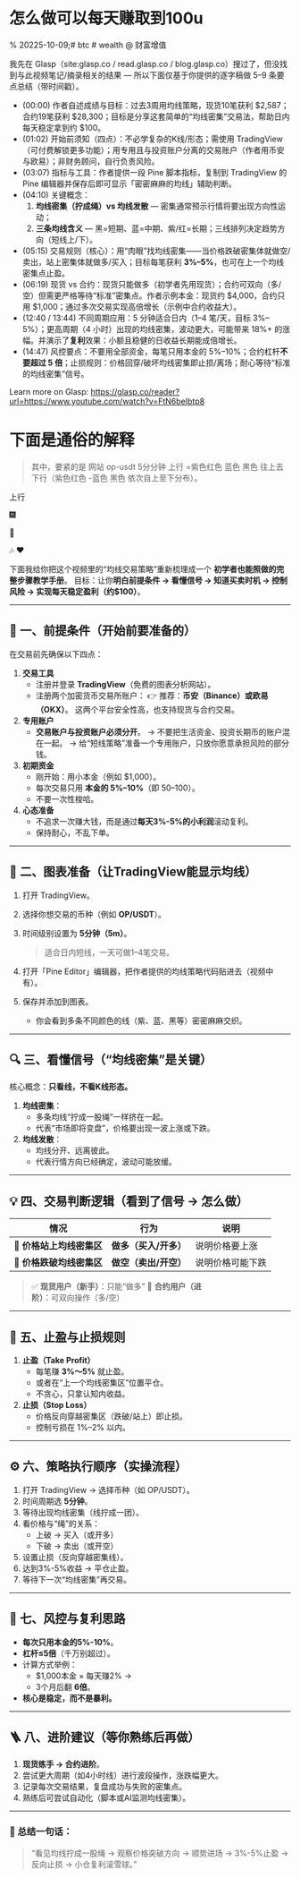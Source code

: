 # 怎么做可以每天赚取到100u
% 20225-10-09;# btc # wealth @ 财富增值



我先在 Glasp（site:glasp.co / read.glasp.co / blog.glasp.co）搜过了，但没找到与此视频笔记/摘录相关的结果 — 所以下面仅基于你提供的逐字稿做 5–9 条要点总结（带时间戳）。

- (00:00) 作者自述成绩与目标：过去3周用均线策略，现货10笔获利 $2,587；合约19笔获利 $28,300；目标是分享这套简单的“均线密集”交易法，帮助日内每天稳定拿到约 $100。
- (01:02) 开始前须知（四点）：不必学复杂的K线/形态；需使用 TradingView（可付费解锁更多功能）；用专用且与投资账户分离的交易账户（作者用币安与欧易）；非财务顾问，自行负责风险。
- (03:07) 指标与工具：作者提供一段 Pine 脚本指标，复制到 TradingView 的 Pine 编辑器并保存后即可显示「密密麻麻的均线」辅助判断。
- (04:10) 关键概念：
  1. **均线密集（拧成绳）vs 均线发散** — 密集通常预示行情将要出现方向性运动；
  2. **三条均线含义** — 黑=短期、蓝=中期、紫/红=长期；三线排列决定趋势方向（短线上/下）。
- (05:15) 交易规则（核心）：用“肉眼”找均线密集——当价格跌破密集体就做空/卖出，站上密集体就做多/买入；目标每笔获利 **3%–5%**，也可在上一个均线密集点止盈。
- (06:19) 现货 vs 合约：现货只能做多（初学者先用现货）；合约可双向（多/空）但需更严格等待“标准”密集点。作者示例本金：现货约 $4,000，合约只用 $1,000；通过多次交易实现高倍增长（示例中合约收益大）。
- (12:40 / 13:44) 不同周期应用：5 分钟适合日内（1–4 笔/天，目标 3%–5%）；更高周期（4 小时）出现的均线密集，波动更大，可能带来 18%+ 的涨幅。并演示了**复利**效果：小额且稳健的日收益长期能成倍增长。
- (14:47) 风控要点：不要用全部资金，每笔只用本金的 5%–10%；合约杠杆**不要超过 5 倍**；止损规则：价格回穿/破坏均线密集即止损/离场；耐心等待“标准的均线密集”信号。

Learn more on Glasp: https://glasp.co/reader?url=https://www.youtube.com/watch?v=FtN6beIbtp8



# 下面是通俗的解释

> 其中，要紧的是 网站 op-usdt 5分分钟   上行 =紫色红色  蓝色  黑色   往上去  下行（紫色红色 -蓝色 黑色 依次自上至下分布）。



上行

🎆

🧣

🎶 ❤

 下面我给你把这个视频里的“均线交易策略”重新梳理成一个 **初学者也能照做的完整步骤教学手册**。
 目标：让你**明白前提条件 → 看懂信号 → 知道买卖时机 → 控制风险 → 实现每天稳定盈利（约$100）**。

------

## 🧭 一、前提条件（开始前要准备的）

在交易前先确保以下四点：

1. **交易工具**
   - 注册并登录 **TradingView**（免费的图表分析网站）。
   - 注册两个加密货币交易所账户：
      👉 推荐：**币安（Binance）或欧易（OKX）**。
      这两个平台安全性高，也支持现货与合约交易。
2. **专用账户**
   - **交易账户与投资账户必须分开**。
      → 不要把生活资金、投资长期币的账户混在一起。
      → 给“短线策略”准备一个专用账户，只放你愿意承担风险的部分钱。
3. **初期资金**
   - 刚开始：用小本金（例如 $1,000）。
   - 每次交易只用 **本金的 5%–10%**（即 $50–$100）。
   - 不要一次性梭哈。
4. **心态准备**
   - 不追求一次赚大钱，而是通过**每天3%-5%的小利润**滚动复利。
   - 保持耐心，不乱下单。

------

## 👀 二、图表准备（让TradingView能显示均线）

1. 打开 TradingView。

2. 选择你想交易的币种（例如 **OP/USDT**）。

3. 时间级别设置为 **5分钟（5m）**。

   > 适合日内短线，一天可做1–4笔交易。

4. 打开「Pine Editor」编辑器，把作者提供的均线策略代码贴进去（视频中有）。

5. 保存并添加到图表。

   - 你会看到多条不同颜色的线（紫、蓝、黑等）密密麻麻交织。

------

## 🔍 三、看懂信号（“均线密集”是关键）

核心概念：**只看线，不看K线形态。**

1. **均线密集**：
   - 多条均线“拧成一股绳”一样挤在一起。
   - 代表“市场即将变盘”，价格要出现一波上涨或下跌。
2. **均线发散**：
   - 均线分开、远离彼此。
   - 代表行情方向已经确定，波动可能放缓。

------

## 💡 四、交易判断逻辑（看到了信号 → 怎么做）

| 情况                     | 行为                  | 说明             |
| ------------------------ | --------------------- | ---------------- |
| 🔺 **价格站上均线密集区** | **做多（买入/开多）** | 说明价格要上涨   |
| 🔻 **价格跌破均线密集区** | **做空（卖出/开空）** | 说明价格可能下跌 |

> ✅ **现货用户（新手）**：只能“做多”
>  🚀 **合约用户（进阶）**：可双向操作（多/空）

------

## 🎯 五、止盈与止损规则

1. **止盈（Take Profit）**
   - 每笔赚 **3%～5%** 就止盈。
   - 或者在“上一个均线密集区”位置平仓。
   - 不贪心，只拿认知内收益。
2. **止损（Stop Loss）**
   - 价格反向穿越密集区（跌破/站上）即止损。
   - 控制亏损在 1%–2% 以内。

------

## ⚙️ 六、策略执行顺序（实操流程）

1. 打开 TradingView → 选择币种（如 OP/USDT）。
2. 时间周期选 **5分钟**。
3. 等待出现均线密集（线拧成一团）。
4. 看价格与“绳”的关系：
   - 上破 → 买入（或开多）
   - 下破 → 卖出（或开空）
5. 设置止损（反向穿越密集线）。
6. 达到3%-5%收益 → 平仓止盈。
7. 等待下一次“均线密集”再交易。

------

## 🧠 七、风控与复利思路

- **每次只用本金的5%-10%**。
- **杠杆≤5倍**（千万别超过）。
- 计算方式举例：
  - $1,000本金 × 每天赚2% →
  - 3个月后翻 **6倍**。
- **核心是稳定，而不是暴利。**

------

## 🪜 八、进阶建议（等你熟练后再做）

1. **现货练手 → 合约进阶**。
2. 尝试更大周期（如4小时线）进行波段操作，涨跌幅更大。
3. 记录每次交易结果，复盘成功与失败的密集点。
4. 熟练后可尝试自动化（脚本或AI监测均线密集）。

------

### 🏁 总结一句话：

> “看见均线拧成一股绳 → 观察价格突破方向 → 顺势进场 → 3%-5%止盈 → 反向止损 → 小仓复利滚雪球。”

